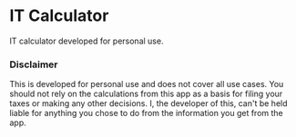 # IT Calculator

IT calculator developed for personal use.

### Disclaimer

 This is developed for personal use and does not cover all use cases. You should not rely on the calculations from this app as a basis for filing your taxes or making any other decisions. I, the developer of this, can't be held liable for anything you chose to do from the information you get from the app.